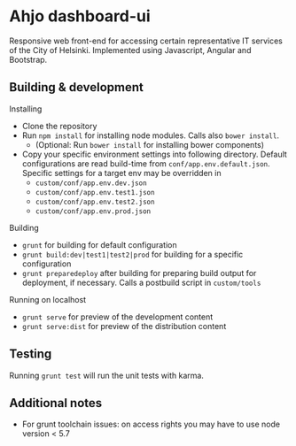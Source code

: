 # Ahjo dashboard-ui

Responsive web front-end for accessing certain representative IT services of the City of Helsinki.
Implemented using Javascript, Angular and Bootstrap.

## Building & development

Installing

* Clone the repository
* Run `npm install` for installing node modules. Calls also `bower install`.
  * (Optional: Run `bower install` for installing bower components)
* Copy your specific environment settings into following directory. Default configurations are read build-time from `conf/app.env.default.json`. Specific settings for a target env may be overridden in
  * `custom/conf/app.env.dev.json`
  * `custom/conf/app.env.test1.json`
  * `custom/conf/app.env.test2.json`
  * `custom/conf/app.env.prod.json`

Building

* `grunt` for building for default configuration
* `grunt build:dev|test1|test2|prod` for building for a specific configuration
* `grunt preparedeploy` after building for preparing build output for deployment, if necessary. Calls a postbuild script in `custom/tools`

Running on localhost

* `grunt serve` for preview of the development content
* `grunt serve:dist` for preview of the distribution content

## Testing

Running `grunt test` will run the unit tests with karma.

## Additional notes
* For grunt toolchain issues: on access rights you may have to use node version < 5.7
